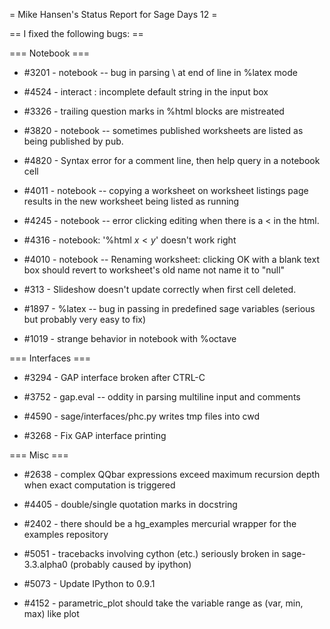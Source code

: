 = Mike Hansen's Status Report for Sage Days 12 =

== I fixed the following bugs: ==

=== Notebook ===

* #3201 - notebook -- bug in parsing \ at end of line in %latex mode

* #4524 - interact : incomplete default string in the input box

* #3326 - trailing question marks in %html blocks are mistreated

* #3820 - notebook -- sometimes published worksheets are listed as being published by pub.

* #4820 - Syntax error for a comment line, then help query in a notebook cell

* #4011 - notebook -- copying a worksheet on worksheet listings page results in the new worksheet being listed as running

* #4245 - notebook -- error clicking editing when there is a < in the html.

* #4316 - notebook: '%html $x<y$' doesn't work right

* #4010 - notebook -- Renaming worksheet: clicking OK with a blank text box should revert to worksheet's old name not name it to "null"

* #313 - Slideshow doesn't update correctly when first cell deleted.

* #1897 - %latex -- bug in passing in predefined sage variables (serious but probably very easy to fix)

* #1019 - strange behavior in notebook with %octave

=== Interfaces ===

* #3294 - GAP interface broken after CTRL-C

* #3752 - gap.eval -- oddity in parsing multiline input and comments

* #4590 - sage/interfaces/phc.py writes tmp files into cwd

* #3268 - Fix GAP interface printing

=== Misc ===

* #2638 - complex QQbar expressions exceed maximum recursion depth when exact computation is triggered

* #4405 - double/single quotation marks in docstring

* #2402 - there should be a hg_examples mercurial wrapper for the examples repository

* #5051 - tracebacks involving cython (etc.) seriously broken in sage-3.3.alpha0 (probably caused by ipython)

* #5073 - Update IPython to 0.9.1

* #4152 - parametric_plot should take the variable range as (var, min, max) like plot


